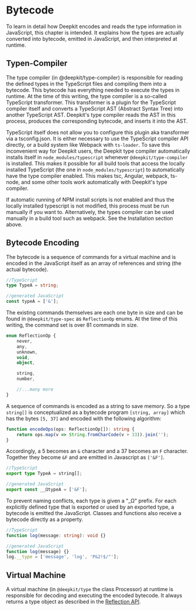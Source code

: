 <a name="runtime-types-bytecode"></a>
# Bytecode

To learn in detail how Deepkit encodes and reads the type information in JavaScript, this chapter is intended. It explains how the types are actually converted into bytecode, emitted in JavaScript, and then interpreted at runtime.

## Typen-Compiler

The type compiler (in @deepkit/type-compiler) is responsible for reading the defined types in the TypeScript files and compiling them into a bytecode. This bytecode has everything needed to execute the types in runtime.
At the time of this writing, the type compiler is a so-called TypeScript transformer. This transformer is a plugin for the TypeScript compiler itself and converts a TypeScript AST (Abstract Syntax Tree) into another TypeScript AST. Deepkit's type compiler reads the AST in this process, produces the corresponding bytecode, and inserts it into the AST.

TypeScript itself does not allow you to configure this plugin aka transformer via a tsconfig.json. It is either necessary to use the TypeScript compiler API directly, or a build system like Webpack with `ts-loader`. To save this inconvenient way for Deepkit users, the Deepkit type compiler automatically installs itself in `node_modules/typescript` whenever `@deepkit/type-compiler` is installed. This makes it possible for all build tools that access the locally installed TypeScript (the one in `node_modules/typescript`) to automatically have the type compiler enabled. This makes tsc, Angular, webpack, ts-node, and some other tools work automatically with Deepkit's type compiler.

If automatic running of NPM install scripts is not enabled and thus the locally installed typescript is not modified, this process must be run manually if you want to. Alternatively, the types compiler can be used manually in a build tool such as webpack. See the Installation section above.

## Bytecode Encoding

The bytecode is a sequence of commands for a virtual machine and is encoded in the JavaScript itself as an array of references and string (the actual bytecode).

```typescript
//TypeScript
type TypeA = string;

//generated JavaScript
const typeA = ['&'];
```

The existing commands themselves are each one byte in size and can be found in `@deepkit/type-spec` as `ReflectionOp` enums. At the time of this writing, the command set is over 81 commands in size.

```typescript
enum ReflectionOp {
    never,
    any,
    unknown,
    void,
    object,

    string,
    number,

    //...many more
}
```

A sequence of commands is encoded as a string to save memory. So a type `string[]` is conceptualized as a bytecode program `[string, array]` which has the bytes `[5, 37]` and encoded with the following algorithm:

```typescript
function encodeOps(ops: ReflectionOp[]): string {
    return ops.map(v => String.fromCharCode(v + 33)).join('');
}
```

Accordingly, a 5 becomes an `&` character and a 37 becomes an `F` character. Together they become `&F` and are emitted in Javascript as `['&F']`.

```typescript
//TypeScript
export type TypeA = string[];

//generated JavaScript
export const __ΩtypeA = ['&F'];
```

To prevent naming conflicts, each type is given a "_Ω" prefix. For each explicitly defined type that is exported or used by an exported type, a bytecode is emitted the JavaScript. Classes and functions also receive a bytecode directly as a property.

```typescript
//TypeScript
function log(message: string): void {}

//generated JavaScript
function log(message) {}
log.__type = ['message', 'log', 'P&2!$/"'];
```

## Virtual Machine

A virtual machine (in `@deepkit/type` the class Processor) at runtime is responsible for decoding and executing the encoded bytecode. It always returns a type object as described in the [Reflection API](./reflection.md).
